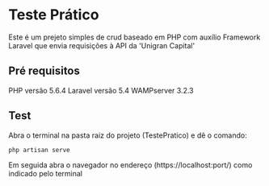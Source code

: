 # Teste Prático
Este é um prejeto simples de crud baseado em PHP com auxílio Framework Laravel que envia requisições à API da 'Unigran Capital'

## Pré requisitos
PHP versão 5.6.4
Laravel versão 5.4
WAMPserver 3.2.3

## Test
Abra o terminal na pasta raiz do projeto (TestePratico) e dê o comando:
```bash
php artisan serve
```

Em seguida abra o navegador no endereço (https://localhost:port/) como indicado pelo terminal